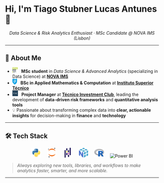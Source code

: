 # Hi, I'm **Tiago Stubner Lucas Antunes** 👋

<p align="center">
  <em>Data Science & Risk Analytics Enthusiast · MSc Candidate @ NOVA IMS (Lisbon)</em>
</p>

---

## 📝 About Me

- <img alt="NOVA IMS" src="NOVA_IMS_Logo.png" height="18"> &nbsp;
  **MSc student** in *Data Science & Advanced Analytics* (specializing in Data Science) at
  [**NOVA IMS**](https://www.novaims.unl.pt/pt/ensino/cursos/pos-graduacoes-e-mestrados/mestrado-em-data-science-and-advanced-analytics-com-especializacao-em-data-science/)
- <img alt="Instituto Superior Técnico" src="IST_Logo.png" height="18"> &nbsp;
  **BSc in Applied Mathematics & Computation** at
  [**Instituto Superior Técnico**](https://tecnico.ulisboa.pt/pt/)
- <img alt="Técnico Investment Club" src="tecnico_investment_club_logo.jpg" height="18"> &nbsp;
  **Project Manager** at
  [**Técnico Investment Club**](https://investmentclub.tecnico.ulisboa.pt/),
  leading the development of **data-driven risk frameworks** and **quantitative analysis tools**
- 💡 Passionate about transforming complex data into **clear, actionable insights** for decision-making in **finance** and **technology**


---

## 🛠️ Tech Stack

<div align="center">
  <img alt="Python"  src="https://raw.githubusercontent.com/devicons/devicon/master/icons/python/python-original.svg" height="32"> &nbsp;&nbsp;&nbsp;
  <img alt="Jupyter" src="https://raw.githubusercontent.com/devicons/devicon/master/icons/jupyter/jupyter-original.svg" height="32"> &nbsp;&nbsp;&nbsp;
  <img alt="pandas"  src="https://raw.githubusercontent.com/devicons/devicon/master/icons/pandas/pandas-original.svg" height="32"> &nbsp;&nbsp;&nbsp;
  <img alt="NumPy"   src="https://raw.githubusercontent.com/devicons/devicon/master/icons/numpy/numpy-original.svg"  height="32"> &nbsp;&nbsp;&nbsp;
  <img alt="R"       src="https://raw.githubusercontent.com/devicons/devicon/master/icons/r/r-original.svg"           height="32"> &nbsp;&nbsp;&nbsp;
  <img alt="Power BI" src="https://raw.githubusercontent.com/microsoft/PowerBI-Icons/main/SVG/Power-BI.svg"          height="32">
</div>


> *Always exploring new tools, libraries, and workflows to make analytics faster, smarter, and more scalable.*

---
